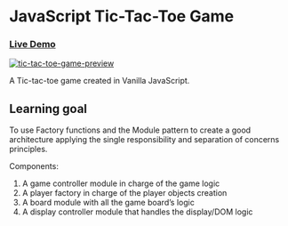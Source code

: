 # JavaScript Tic-Tac-Toe Game

### [Live Demo](https://davidagredano.github.io/tic-tac-toe/)

[![tic-tac-toe-game-preview](https://github.com/davidagredano/tic-tac-toe/assets/118218196/ca782bf4-7806-4297-887f-3cbd740d3740)](https://davidagredano.github.io/tic-tac-toe/)

A Tic-tac-toe game created in Vanilla JavaScript.

## Learning goal

To use Factory functions and the Module pattern to create a good architecture applying the single responsibility and separation of concerns principles.

Components:

1. A game controller module in charge of the game logic
2. A player factory in charge of the player objects creation
3. A board module with all the game board’s logic
4. A display controller module that handles the display/DOM logic
